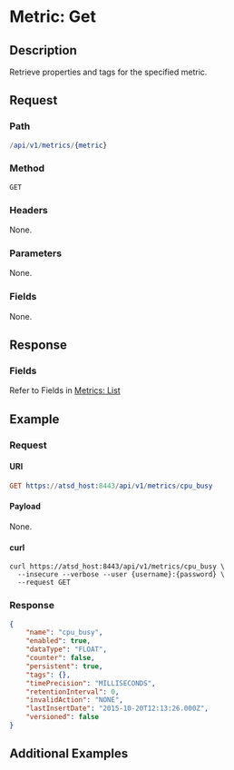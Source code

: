# Metric: Get

## Description 

Retrieve properties and tags for the specified metric.

## Request

### Path 

```elm
/api/v1/metrics/{metric}
```

### Method 

```
GET
```

### Headers

None.

### Parameters

None.

### Fields

None.

## Response

### Fields

Refer to Fields in [Metrics: List](list.md#fields)

## Example

### Request

#### URI

```elm
GET https://atsd_host:8443/api/v1/metrics/cpu_busy
```

#### Payload

None.

#### curl 

```bmx
curl https://atsd_host:8443/api/v1/metrics/cpu_busy \
  --insecure --verbose --user {username}:{password} \
  --request GET
```

### Response

```json
{
    "name": "cpu_busy",
    "enabled": true,
    "dataType": "FLOAT",
    "counter": false,
    "persistent": true,
    "tags": {},
    "timePrecision": "MILLISECONDS",
    "retentionInterval": 0,
    "invalidAction": "NONE",
    "lastInsertDate": "2015-10-20T12:13:26.000Z",
    "versioned": false
}
```

## Additional Examples



